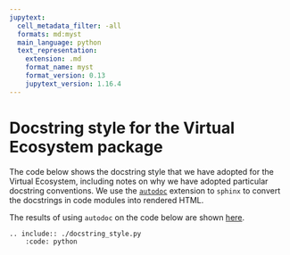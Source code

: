 ```yaml
---
jupytext:
  cell_metadata_filter: -all
  formats: md:myst
  main_language: python
  text_representation:
    extension: .md
    format_name: myst
    format_version: 0.13
    jupytext_version: 1.16.4
---
```


# Docstring style for the Virtual Ecosystem package

The code below shows the docstring style that we have adopted for the Virtual
Ecosystem, including notes on why we have adopted particular docstring conventions.
We use the
[`autodoc`](https://www.sphinx-doc.org/en/master/usage/extensions/autodoc.html)
extension to `sphinx` to convert the docstrings in code modules into rendered HTML.

The results of using `autodoc` on the code below are shown [here](api_generation.md).

```{eval-rst}
.. include:: ./docstring_style.py
    :code: python
```
